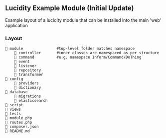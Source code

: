 ## Lucidity Example Module (Initial Update)
Example layout of a lucidity module that can be installed into the main 'web' application


### Layout
```
📁 module               #top-level folder matches namespace
    📁 controller       #inner classes are namespaced as per structure
    📁 command          #e.g. namespace Inform/Command/DoThing
    📁 event
    📁 listener
    📁 repository
    📁 transformer
📁 config  
    📁 providers     
    📁 dictionary
📁 database
    📁 migrations
    📁 elasticsearch
📁 script
📁 views
📁 tests
📄 module.php
📄 routes.php
📄 composer.json
📄 README.md
```

